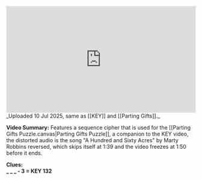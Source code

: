 
<iframe 
  src="https://drive.google.com/file/d/1i8WMOpvfEGzb6WZJIvuZLM6BH0BvGbtr/preview" 
  style="width:100%; aspect-ratio:16/9; border:0;"
  allowfullscreen>
</iframe>
_Uploaded 10 Jul 2025, same as [[KEY]] and [[Parting Gifts]]._

**Video Summary:** Features a sequence cipher that is used for the [[Parting Gifts Puzzle.canvas|Parting Gifts Puzzle]], a companion to the KEY video, the distorted audio is the song "A Hundred and Sixty Acres" by Marty Robbins reversed, which skips itself at 1:39 and the video freezes at 1:50 before it ends.

**Clues:**  
**_ _ _ - 3 = KEY
132**